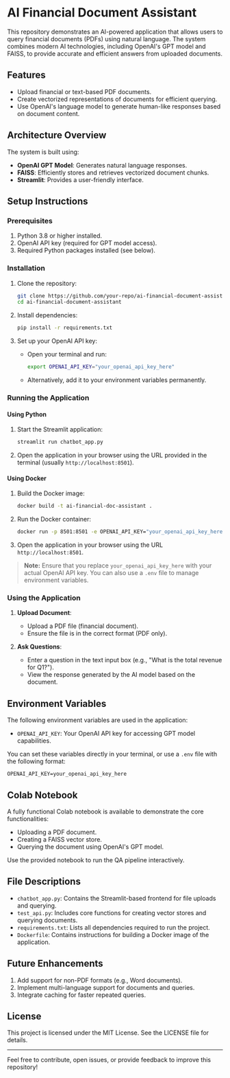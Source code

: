 # AI Financial Document Assistant

This repository demonstrates an AI-powered application that allows users to query financial documents (PDFs) using natural language. The system combines modern AI technologies, including OpenAI's GPT model and FAISS, to provide accurate and efficient answers from uploaded documents.

## Features

- Upload financial or text-based PDF documents.
- Create vectorized representations of documents for efficient querying.
- Use OpenAI's language model to generate human-like responses based on document content.

## Architecture Overview

The system is built using:

- **OpenAI GPT Model**: Generates natural language responses.
- **FAISS**: Efficiently stores and retrieves vectorized document chunks.
- **Streamlit**: Provides a user-friendly interface.

## Setup Instructions

### Prerequisites

1. Python 3.8 or higher installed.
2. OpenAI API key (required for GPT model access).
3. Required Python packages installed (see below).

### Installation

1. Clone the repository:

   ```bash
   git clone https://github.com/your-repo/ai-financial-document-assistant.git
   cd ai-financial-document-assistant
   ```

2. Install dependencies:

   ```bash
   pip install -r requirements.txt
   ```

3. Set up your OpenAI API key:

   - Open your terminal and run:
     ```bash
     export OPENAI_API_KEY="your_openai_api_key_here"
     ```
   - Alternatively, add it to your environment variables permanently.

### Running the Application

#### Using Python

1. Start the Streamlit application:

   ```bash
   streamlit run chatbot_app.py
   ```

2. Open the application in your browser using the URL provided in the terminal (usually `http://localhost:8501`).

#### Using Docker

1. Build the Docker image:

   ```bash
   docker build -t ai-financial-doc-assistant .
   ```

2. Run the Docker container:

   ```bash
   docker run -p 8501:8501 -e OPENAI_API_KEY="your_openai_api_key_here" ai-financial-doc-assistant
   ```

3. Open the application in your browser using the URL `http://localhost:8501`.

> **Note:** Ensure that you replace `your_openai_api_key_here` with your actual OpenAI API key. You can also use a `.env` file to manage environment variables.

### Using the Application

1. **Upload Document**:

   - Upload a PDF file (financial document).
   - Ensure the file is in the correct format (PDF only).

2. **Ask Questions**:

   - Enter a question in the text input box (e.g., "What is the total revenue for Q1?").
   - View the response generated by the AI model based on the document.

## Environment Variables

The following environment variables are used in the application:

- `OPENAI_API_KEY`: Your OpenAI API key for accessing GPT model capabilities.

You can set these variables directly in your terminal, or use a `.env` file with the following format:

```env
OPENAI_API_KEY=your_openai_api_key_here
```

## Colab Notebook

A fully functional Colab notebook is available to demonstrate the core functionalities:

- Uploading a PDF document.
- Creating a FAISS vector store.
- Querying the document using OpenAI's GPT model.

Use the provided notebook to run the QA pipeline interactively.

## File Descriptions

- `chatbot_app.py`: Contains the Streamlit-based frontend for file uploads and querying.
- `test_api.py`: Includes core functions for creating vector stores and querying documents.
- `requirements.txt`: Lists all dependencies required to run the project.
- `Dockerfile`: Contains instructions for building a Docker image of the application.

## Future Enhancements

1. Add support for non-PDF formats (e.g., Word documents).
2. Implement multi-language support for documents and queries.
3. Integrate caching for faster repeated queries.

## License

This project is licensed under the MIT License. See the LICENSE file for details.

---

Feel free to contribute, open issues, or provide feedback to improve this repository!

